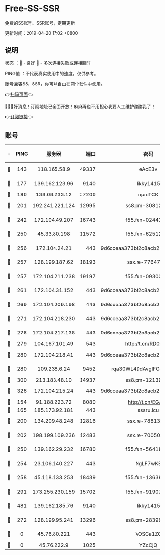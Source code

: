 # Free-SS-SSR

免费的SS账号、SSR账号，定期更新

更新时间：2019-04-20 17:02 +0800

## 说明

状态     ：🙂 - 良好 🙁 - 多次连接失败或连接超时

PING值   ：不代表真实使用中的速度，仅供参考。

账号兼容SS、SSR，你可以自由在两个软件中使用。

👉[扫码页面](https://liesauer.github.io/Free-SS-SSR/)👈

🎉🎉🎉好消息！订阅地址已全面开放！麻麻再也不用担心我要人工维护酸酸乳了！

👉[订阅链接](https://www.liesauer.net/yogurt/subscribe?ACCESS_TOKEN=DAYxR3mMaZAsaqUb)👈

## 账号

|-|PING|服务器|端口|密码|加密方式|区域|
|:----:|:----:|:-----:|-----:|:----:|:----:|:----:|
|🙂|143|118.165.58.9|49337|eAcE3v|chacha20-ietf|TW|
|🙂|177|139.162.123.96|9140|likky1415|aes-256-cfb|JP|
|🙂|196|138.68.233.12|57206|npmTCK|rc4-md5|US|
|🙂|201|192.241.221.124|12995|ss8.pm-30812425|aes-256-cfb|US|
|🙂|242|172.104.49.207|16743|f55.fun-02441032|aes-256-cfb|SG|
|🙂|250|45.33.80.198|11572|f55.fun-62512711|aes-256-cfb|US|
|🙂|256|172.104.24.21|443|9d6cceaa373bf2c8acb22e60b6a58be6|aes-256-cfb|US|
|🙂|257|128.199.187.62|18193|ssx.re-77647614|aes-256-cfb|SG|
|🙂|257|172.104.211.238|19197|f55.fun-09303839|aes-256-cfb|US|
|🙂|261|172.104.31.152|443|9d6cceaa373bf2c8acb22e60b6a58be6|aes-256-cfb|US|
|🙂|269|172.104.209.198|443|9d6cceaa373bf2c8acb22e60b6a58be6|aes-256-cfb|US|
|🙂|271|172.104.218.230|443|9d6cceaa373bf2c8acb22e60b6a58be6|aes-256-cfb|US|
|🙂|276|172.104.217.138|443|9d6cceaa373bf2c8acb22e60b6a58be6|aes-256-cfb|US|
|🙂|279|104.167.101.49|543|http://t.cn/RD0D7sx|rc4-md5|CA|
|🙂|280|172.104.218.41|443|9d6cceaa373bf2c8acb22e60b6a58be6|aes-256-cfb|US|
|🙂|280|109.238.6.24|9452|rqa30WL4DdAvgIFG6Fs3znzTa|aes-256-cfb|FR|
|🙂|300|213.183.48.10|14937|ss8.pm-12139832|rc4-md5|RU|
|🙂|326|172.104.215.24|443|9d6cceaa373bf2c8acb22e60b6a58be6|aes-256-cfb|US|
|🙂|154|91.188.223.72|8080|http://t.cn/EGJIyrl|rc4-md5|RU|
|🙂|165|185.173.92.181|443|sssru.icu|rc4-md5|RU|
|🙂|200|134.209.48.248|12816|ssx.re-78813577|aes-256-cfb|US|
|🙂|202|198.199.109.236|12483|ssx.re-70050948|aes-256-cfb|US|
|🙂|250|139.162.29.232|16780|f55.fun-56418519|aes-256-cfb|SG|
|🙂|254|23.106.140.227|443|NgLF7wKB|aes-256-cfb|US|
|🙂|258|45.118.133.253|18439|f55.fun-13639726|aes-256-cfb|SG|
|🙂|291|173.255.230.159|15702|f55.fun-91907553|aes-256-cfb|US|
|🙂|481|139.162.185.76|9140|likky1415|aes-256-cfb|DE|
|🙁|272|128.199.95.241|13296|ss8.pm-28396550|aes-256-cfb|SG|
|🙁|0|45.76.80.221|443|VOSCa1ZG|aes-256-cfb|DE|
|🙁|0|45.76.222.9|1025|YZcCjQ|rc4-md5|JP|
